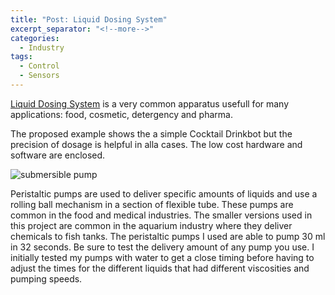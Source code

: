 ```yaml
---
title: "Post: Liquid Dosing System"
excerpt_separator: "<!--more-->"
categories:
  - Industry
tags:
  - Control
  - Sensors
---
```


[Liquid Dosing System](https://i2.wp.com/makezine.com/wp-content/uploads/2014/03/img_20131217_170941.jpg?resize=1024%2C768&ssl=1) is a very common apparatus usefull for many applications: food, cosmetic, detergency and pharma.

The proposed example shows the a simple Cocktail Drinkbot but the precision of dosage is helpful in alla cases. The low cost hardware and software are enclosed.

![submersible pump](https://i0.wp.com/makezine.com/wp-content/uploads/2017/03/Submersion-pump-DR_5032small.jpg?w=504&ssl=1)

Peristaltic pumps are used to deliver specific amounts of liquids and use a rolling ball mechanism in a section of flexible tube. These pumps are common in the food and medical industries. The smaller versions used in this project are common in the aquarium industry where they deliver chemicals to fish tanks. The peristaltic pumps I used are able to pump 30 ml in 32 seconds. Be sure to test the delivery amount of any pump you use. I initially tested my pumps with water to get a close timing before having to adjust the times for the different liquids that had different viscosities and pumping speeds.
